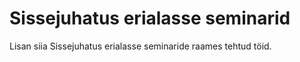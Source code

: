 # Sissejuhatus erialasse seminarid
Lisan siia Sissejuhatus erialasse seminaride raames tehtud töid.
